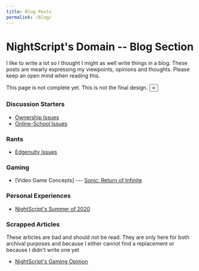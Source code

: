 ```yaml
---
title: Blog Posts
permalink: /blog/
---
```


# NightScript's Domain -- Blog Section
I like to write a lot so I thought I might as well write things in a blog. These posts are mearly expressing my viewpoints, opinions and thoughts. Please keep an open mind when reading this.

<div class="alert alert-warning alert-dismissible fade show" role="alert">
	This page is not complete yet. This is not the final design.
	<button type="button" class="btn-close" data-dismiss="alert" aria-label="Close">
		<span aria-hidden="true">&times;</span>
	</button>
</div>

### Discussion Starters

- [Ownership Issues](/blog/ownership-issues)
- [Online-School Issues](/blog/online-school-issues)

### Rants

- [Edgenuity Issues](/blog/edgenuity-issues)

### Gaming

- [Video Game Concepts] --- [Sonic: Return of Infinite](/blog/sonic-return-of-infinite)

### Personal Experiences

- [NightScript's Summer of 2020](/blog/summer-2020)

### Scrapped Articles

These articles are bad and should not be read. They are only here for both archival purposes and because I either cannot find a replacement or because I didn't write one yet

- [NightScript's Gaming Opinion](/blog/gaming)